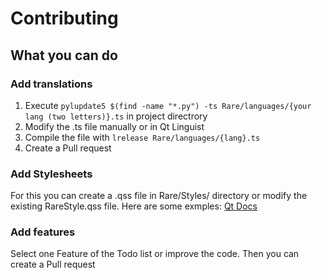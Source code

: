 # Contributing

## What you can do

### Add translations

1. Execute ```pylupdate5 $(find -name "*.py") -ts Rare/languages/{your lang (two letters)}.ts``` in project directrory
2. Modify the .ts file manually or in Qt Linguist
3. Compile the file with ```lrelease Rare/languages/{lang}.ts```
4. Create a Pull request

### Add Stylesheets

For this you can create a .qss file in Rare/Styles/ directory or modify the existing RareStyle.qss file. Here are some
exmples:
[Qt Docs](https://doc.qt.io/qt-5/stylesheet-examples.html)

### Add features

Select one Feature of the Todo list or improve the code. Then you can create a Pull request
